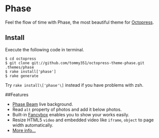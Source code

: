# Phase

Feel the flow of time with Phase, the most beautiful theme for [Octopress](http://octopress.org/).

## Install

Execute the following code in terminal.

```
$ cd octopress
$ git clone git://github.com/tommy351/octopress-theme-phase.git .themes/phase
$ rake install['phase']
$ rake generate
```

Try `rake install\['phase'\]` instead if you have problems with zsh.

##Features

- [Phase Beam](https://www.youtube.com/watch?v=NhCXnWeXDT0) live background.
- Read `alt` property of photos and add it below photos.
- Built-in [Fancybox](http://fancyapps.com/fancybox/) enables you to show your works easily.
- Resize HTML5 `video` and embedded video like `iframe`, `object` to page width automatically.
- [More info…](http://zespia.tw/octopress-theme-phase/)